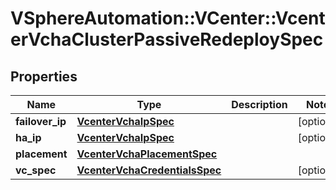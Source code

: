 # VSphereAutomation::VCenter::VcenterVchaClusterPassiveRedeploySpec

## Properties
Name | Type | Description | Notes
------------ | ------------- | ------------- | -------------
**failover_ip** | [**VcenterVchaIpSpec**](VcenterVchaIpSpec.md) |  | [optional] 
**ha_ip** | [**VcenterVchaIpSpec**](VcenterVchaIpSpec.md) |  | [optional] 
**placement** | [**VcenterVchaPlacementSpec**](VcenterVchaPlacementSpec.md) |  | 
**vc_spec** | [**VcenterVchaCredentialsSpec**](VcenterVchaCredentialsSpec.md) |  | [optional] 


